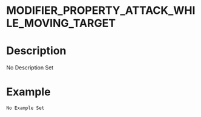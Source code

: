# MODIFIER_PROPERTY_ATTACK_WHILE_MOVING_TARGET
# Description
No Description Set
# Example
```No Example Set```